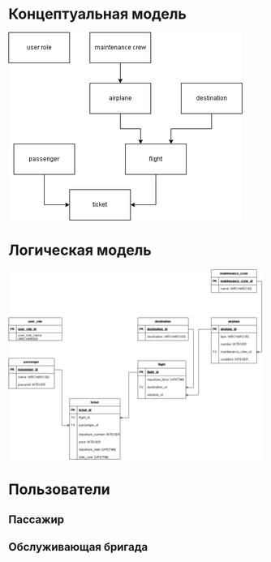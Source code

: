 # Концептуальная модель
![](Диаграмма_базы_данных_КМ.png)


# Логическая модель
![](Диаграмма_базы_данных.png)



# Пользователи
## Пассажир

## Обслуживающая бригада
